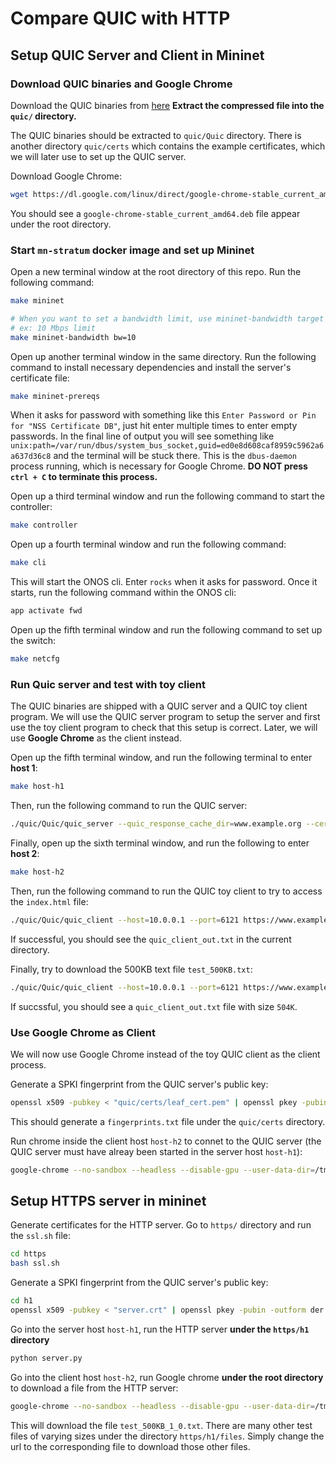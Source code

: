 # Compare QUIC with HTTP

## Setup QUIC Server and Client in Mininet

### Download QUIC binaries and Google Chrome

Download the QUIC binaries from [here](https://drive.google.com/file/d/1aLskldTWSjkwHhLZJ-VHQ5FJjE0ZtQO2/view?usp=share_link) **Extract the compressed file into the `quic/` directory.** 

The QUIC binaries should be extracted to `quic/Quic` directory. There is another directory `quic/certs` which contains the example certificates, which we will later use to set up the QUIC server.

Download Google Chrome:

```bash
wget https://dl.google.com/linux/direct/google-chrome-stable_current_amd64.deb
```

You should see a `google-chrome-stable_current_amd64.deb` file appear under the root directory.

### Start `mn-stratum` docker image and set up Mininet

Open a new terminal window at the root directory of this repo. Run the following command:

```bash
make mininet

# When you want to set a bandwidth limit, use mininet-bandwidth target instead.
# ex: 10 Mbps limit
make mininet-bandwidth bw=10
```

Open up another terminal window in the same directory. Run the following command to install necessary dependencies and install the server's certificate file:

```bash
make mininet-prereqs
```

When it asks for password with something like this `Enter Password or Pin for "NSS Certificate DB"`, just hit enter multiple times to enter empty passwords. In the final line of output you will see something like `unix:path=/var/run/dbus/system_bus_socket,guid=ed0e8d608caf8959c5962a6a637d36c8` and the terminal will be stuck there. This is the `dbus-daemon` process running, which is necessary for Google Chrome. **DO NOT press `ctrl + C` to terminate this process.** 

Open up a third terminal window and run the following command to start the controller:

```bash
make controller
```

Open up a fourth terminal window and run the following command:

```bash
make cli
```

This will start the ONOS cli. Enter `rocks` when it asks for password. Once it starts, run the following command within the ONOS cli:

```bash
app activate fwd
```

Open up the fifth terminal window and run the following command to set up the switch:

```bash
make netcfg
```

### Run Quic server and test with toy client

The QUIC binaries are shipped with a QUIC server and a QUIC toy client program. We will use the QUIC server program to setup the server and first use the toy client program to check that this setup is correct. Later, we will use **Google Chrome** as the client instead.

Open up the fifth terminal window, and run the following terminal to enter **host 1**:

```bash
make host-h1
```

Then, run the following command to run the QUIC server:

```bash
./quic/Quic/quic_server --quic_response_cache_dir=www.example.org --certificate_file=quic/certs/leaf_cert.pem --key_file=quic/certs/leaf_cert.pkcs8
```

Finally, open up the sixth terminal window, and run the following to enter **host 2**:

```bash
make host-h2
```

Then, run the following command to run the QUIC toy client to try to access the `index.html` file:

```bash
./quic/Quic/quic_client --host=10.0.0.1 --port=6121 https://www.example.org/ --disable_certificate_verification > quic_client_out.txt
```

If successful, you should see the `quic_client_out.txt` in the current directory.

Finally, try to download the 500KB text file `test_500KB.txt`:

```bash
./quic/Quic/quic_client --host=10.0.0.1 --port=6121 https://www.example.org/test.txt --disable_certificate_verification > quic_client_out.txt
```

If succssful, you should see a `quic_client_out.txt` file with size `504K`.  

<!-- ### Run multiple QUIC client processes parallelly

I made a simple bash script that initiate a given number of QUIC client processes parallelly in the backgroud. Simply run the following command in the client host terminal window:

```bash
bash ./batch_clients.sh <number of TOY QUIC clients> <number of WGET HTTP clients>
```
where `<number of TOY QUIC clients>` and `<number of WGET HTTP clients>` is an integer indicating the number of processes you want to initiate for the toy quic client (NOT the Chrome client) and the WGET HTTP client (provided a HTTP server has been started), respectively. -->

### Use Google Chrome as Client

We will now use Google Chrome instead of the toy QUIC client as the client process. 

Generate a SPKI fingerprint from the QUIC server's public key:

```bash
openssl x509 -pubkey < "quic/certs/leaf_cert.pem" | openssl pkey -pubin -outform der | openssl dgst -sha256 -binary | base64 > "quic/certs/fingerprints.txt"
```
This should generate a `fingerprints.txt` file under the `quic/certs` directory.

Run chrome inside the client host `host-h2` to connet to the QUIC server (the QUIC server must have alreay been started in the server host `host-h1`):

```bash
google-chrome --no-sandbox --headless --disable-gpu --user-data-dir=/tmp/chrome-profile --no-proxy-server --enable-quic --origin-to-force-quic-on=www.example.org:443 --host-resolver-rules='MAP www.example.org:443 10.0.0.1:6121' --ignore-certificate-errors-spki-list=$(cat quic/certs/fingerprints.txt) https://www.example.org/test.txt
```


## Setup HTTPS server in mininet

Generate certificates for the HTTP server. Go to `https/` directory and run the `ssl.sh` file:

```bash
cd https
bash ssl.sh
```

Generate a SPKI fingerprint from the QUIC server's public key:
```bash
cd h1
openssl x509 -pubkey < "server.crt" | openssl pkey -pubin -outform der | openssl dgst -sha256 -binary | base64 > "fingerprints.txt"
```

Go into the server host `host-h1`, run the HTTP server **under the `https/h1` directory**
```bash
python server.py
```

Go into the client host `host-h2`, run Google chrome **under the root directory** to download a file from the HTTP server:

```bash
google-chrome --no-sandbox --headless --disable-gpu --user-data-dir=/tmp/chrome-profile --no-proxy-server --ignore-certificate-errors-spki-list=$(cat https/h1/fingerprints.txt) --disk-cache-dir=/dev/null  https://10.0.0.1:8000/files/test_500KB_1_0.txt
```

This will download the file `test_500KB_1_0.txt`. There are many other test files of varying sizes under the directory `https/h1/files`. Simply change the url to the corresponding file to download those other files.
